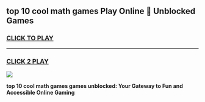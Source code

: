 
## top 10 cool math games Play Online 👋 Unblocked Games
<h3>
<a href="https://news.freeplayer.one?title=top_10_cool_math_games&ref=17CMG">CLICK TO PLAY</a></h3>
<hr>

<h3>
<a href="https://news.freeplayer.one?title=top_10_cool_math_games&ref=17CMG">CLICK 2 PLAY</a>
  
</h3>

<a href="https://news.freeplayer.one?title=top_10_cool_math_games&ref=17CMG/"><img src="https://clearcache.store/games.png"></a>


**top 10 cool math games games unblocked: Your Gateway to Fun and Accessible Online Gaming**
